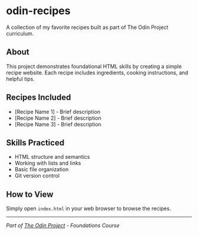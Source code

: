 # odin-recipes
A collection of my favorite recipes built as part of The Odin Project curriculum.

## About

This project demonstrates foundational HTML skills by creating a simple recipe website. Each recipe includes ingredients, cooking instructions, and helpful tips.

## Recipes Included

- [Recipe Name 1] - Brief description
- [Recipe Name 2] - Brief description  
- [Recipe Name 3] - Brief description

## Skills Practiced

- HTML structure and semantics
- Working with lists and links
- Basic file organization
- Git version control

## How to View

Simply open `index.html` in your web browser to browse the recipes.

---

*Part of [The Odin Project](https://www.theodinproject.com/) - Foundations Course*